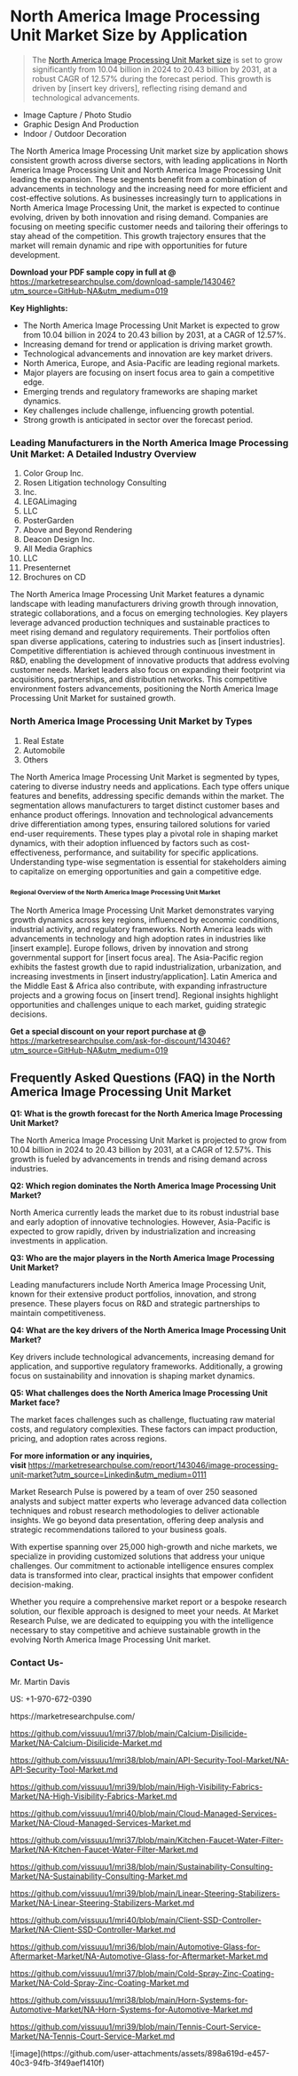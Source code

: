 <h1>North America Image Processing Unit Market&nbsp;Size by Application</h1><blockquote><p>The <a href="https://marketresearchpulse.com/download-sample/143046?utm_source=GitHub-NA&amp;utm_medium=019">North America Image Processing Unit Market size</a> is set to grow significantly from 10.04 billion in 2024 to 20.43 billion by 2031, at a robust CAGR of 12.57% during the forecast period. This growth is driven by [insert key drivers], reflecting rising demand and technological advancements.</p></blockquote><ul><li>Image Capture / Photo Studio<li> Graphic Design And Production<li> Indoor / Outdoor Decoration</li></ul><p>The North America Image Processing Unit market size by application shows consistent growth across diverse sectors, with leading applications in North America Image Processing Unit and North America Image Processing Unit leading the expansion. These segments benefit from a combination of advancements in technology and the increasing need for more efficient and cost-effective solutions. As businesses increasingly turn to applications in North America Image Processing Unit, the market is expected to continue evolving, driven by both innovation and rising demand. Companies are focusing on meeting specific customer needs and tailoring their offerings to stay ahead of the competition. This growth trajectory ensures that the market will remain dynamic and ripe with opportunities for future development.</p><p><strong>Download your PDF sample copy in full at @ </strong><a href="https://marketresearchpulse.com/download-sample/143046?utm_source=GitHub-NA&amp;utm_medium=019">https://marketresearchpulse.com/download-sample/143046?utm_source=GitHub-NA&amp;utm_medium=019</a></p><p><strong>Key Highlights: </strong></p><ul><li>The North America Image Processing Unit Market is expected to grow from 10.04 billion in 2024 to 20.43 billion by 2031, at a CAGR of 12.57%.</li><li>Increasing demand for trend or application is driving market growth.</li><li>Technological advancements and innovation are key market drivers.</li><li>North America, Europe, and Asia-Pacific are leading regional markets.</li><li>Major players are focusing on insert focus area to gain a competitive edge.</li><li>Emerging trends and regulatory frameworks are shaping market dynamics.</li><li>Key challenges include challenge, influencing growth potential.</li><li>Strong growth is anticipated in sector over the forecast period.</li></ul><h3>Leading Manufacturers in the North America Image Processing Unit Market: A Detailed Industry Overview</h3><ol><li>Color Group Inc.</li><li>Rosen Litigation technology Consulting</li><li>Inc.</li><li>LEGALimaging</li><li>LLC</li><li>PosterGarden</li><li>Above and Beyond Rendering</li><li>Deacon Design Inc.</li><li>All Media Graphics</li><li>LLC</li><li>Presenternet</li><li>Brochures on CD</li></ol><div class="flex max-w-full flex-col flex-grow"><div class="min-h-8 text-message flex w-full flex-col items-end gap-2 whitespace-normal break-words [.text-message+&amp;]:mt-5" dir="auto" data-message-author-role="assistant" data-message-id="fd8432e4-4910-450d-b182-61b7bfb0a01f" data-message-model-slug="gpt-4o"><div class="flex w-full flex-col gap-1 empty:hidden first:pt-[3px]"><div class="markdown prose w-full break-words dark:prose-invert light"><p>The North America Image Processing Unit Market features a dynamic landscape with leading manufacturers driving growth through innovation, strategic collaborations, and a focus on emerging technologies. Key players leverage advanced production techniques and sustainable practices to meet rising demand and regulatory requirements. Their portfolios often span diverse applications, catering to industries such as [insert industries]. Competitive differentiation is achieved through continuous investment in R&amp;D, enabling the development of innovative products that address evolving customer needs. Market leaders also focus on expanding their footprint via acquisitions, partnerships, and distribution networks. This competitive environment fosters advancements, positioning the North America Image Processing Unit Market for sustained growth.</p></div></div></div></div><h3>North America Image Processing Unit Market by Types</h3><ol><li>Real Estate<li> Automobile<li> Others</li></ol><div class="flex max-w-full flex-col flex-grow"><div class="min-h-8 text-message flex w-full flex-col items-end gap-2 whitespace-normal break-words [.text-message+&amp;]:mt-5" dir="auto" data-message-author-role="assistant" data-message-id="084470be-0bb7-4664-bddf-5156b4f41249" data-message-model-slug="gpt-4o-mini"><div class="flex w-full flex-col gap-1 empty:hidden first:pt-[3px]"><div class="markdown prose w-full break-words dark:prose-invert light"><p>The North America Image Processing Unit Market is segmented by types, catering to diverse industry needs and applications. Each type offers unique features and benefits, addressing specific demands within the market. The segmentation allows manufacturers to target distinct customer bases and enhance product offerings. Innovation and technological advancements drive differentiation among types, ensuring tailored solutions for varied end-user requirements. These types play a pivotal role in shaping market dynamics, with their adoption influenced by factors such as cost-effectiveness, performance, and suitability for specific applications. Understanding type-wise segmentation is essential for stakeholders aiming to capitalize on emerging opportunities and gain a competitive edge.</p></div></div></div></div><h3><span style="font-size: 11px;">Regional Overview of the North America Image Processing Unit Market</span></h3><div class="flex max-w-full flex-col flex-grow"><div class="min-h-8 text-message flex w-full flex-col items-end gap-2 whitespace-normal break-words [.text-message+&amp;]:mt-5" dir="auto" data-message-author-role="assistant" data-message-id="e9038762-ce64-4e30-91c9-9bd413514231" data-message-model-slug="gpt-4o-mini"><div class="flex w-full flex-col gap-1 empty:hidden first:pt-[3px]"><div class="markdown prose w-full break-words dark:prose-invert light"><p>The North America Image Processing Unit Market demonstrates varying growth dynamics across key regions, influenced by economic conditions, industrial activity, and regulatory frameworks. North America leads with advancements in technology and high adoption rates in industries like [insert example]. Europe follows, driven by innovation and strong governmental support for [insert focus area]. The Asia-Pacific region exhibits the fastest growth due to rapid industrialization, urbanization, and increasing investments in [insert industry/application]. Latin America and the Middle East &amp; Africa also contribute, with expanding infrastructure projects and a growing focus on [insert trend]. Regional insights highlight opportunities and challenges unique to each market, guiding strategic decisions.</p></div></div></div></div><p><strong>Get a special discount on your report purchase at @ </strong><a href="https://marketresearchpulse.com/ask-for-discount/143046?utm_source=GitHub-NA&amp;utm_medium=019">https://marketresearchpulse.com/ask-for-discount/143046?utm_source=GitHub-NA&amp;utm_medium=019</a></p><h2>Frequently Asked Questions (FAQ) in the North America Image Processing Unit Market</h2><p><strong>Q1: What is the growth forecast for the North America Image Processing Unit Market?</strong></p><p>The North America Image Processing Unit Market is projected to grow from 10.04 billion in 2024 to 20.43 billion by 2031, at a CAGR of 12.57%. This growth is fueled by advancements in trends and rising demand across industries.</p><p><strong>Q2: Which region dominates the North America Image Processing Unit Market?</strong></p><p>North America currently leads the market due to its robust industrial base and early adoption of innovative technologies. However, Asia-Pacific is expected to grow rapidly, driven by industrialization and increasing investments in application.</p><p><strong>Q3: Who are the major players in the North America Image Processing Unit Market?</strong></p><p>Leading manufacturers include North America Image Processing Unit, known for their extensive product portfolios, innovation, and strong presence. These players focus on R&amp;D and strategic partnerships to maintain competitiveness.</p><p><strong>Q4: What are the key drivers of the North America Image Processing Unit Market?</strong></p><p>Key drivers include technological advancements, increasing demand for application, and supportive regulatory frameworks. Additionally, a growing focus on sustainability and innovation is shaping market dynamics.</p><p><strong>Q5: What challenges does the North America Image Processing Unit Market face?</strong></p><p>The market faces challenges such as challenge, fluctuating raw material costs, and regulatory complexities. These factors can impact production, pricing, and adoption rates across regions.</p><p><strong>For more information or any inquiries, visit&nbsp;</strong><a href="https://marketresearchpulse.com/report/143046/image-processing-unit-market?utm_source=Linkedin&utm_medium=0111">https://marketresearchpulse.com/report/143046/image-processing-unit-market?utm_source=Linkedin&utm_medium=0111</a></p><p>Market Research Pulse is powered by a team of over 250 seasoned analysts and subject matter experts who leverage advanced data collection techniques and robust research methodologies to deliver actionable insights. We go beyond data presentation, offering deep analysis and strategic recommendations tailored to your business goals.</p><p>With expertise spanning over 25,000 high-growth and niche markets, we specialize in providing customized solutions that address your unique challenges. Our commitment to actionable intelligence ensures complex data is transformed into clear, practical insights that empower confident decision-making.</p><p>Whether you require a comprehensive market report or a bespoke research solution, our flexible approach is designed to meet your needs. At Market Research Pulse, we are dedicated to equipping you with the intelligence necessary to stay competitive and achieve sustainable growth in the evolving North America Image Processing Unit market.</p><h3><strong>Contact Us-</strong></h3><p>Mr. Martin Davis</p><p>US: +1-970-672-0390</p><p>https://marketresearchpulse.com/</p><p><a href="https://github.com/vissuuu1/mri37/blob/main/Calcium-Disilicide-Market/NA-Calcium-Disilicide-Market.md">https://github.com/vissuuu1/mri37/blob/main/Calcium-Disilicide-Market/NA-Calcium-Disilicide-Market.md</a></p><p><a href="https://github.com/vissuuu1/mri38/blob/main/API-Security-Tool-Market/NA-API-Security-Tool-Market.md">https://github.com/vissuuu1/mri38/blob/main/API-Security-Tool-Market/NA-API-Security-Tool-Market.md</a></p><p><a href="https://github.com/vissuuu1/mri39/blob/main/High-Visibility-Fabrics-Market/NA-High-Visibility-Fabrics-Market.md">https://github.com/vissuuu1/mri39/blob/main/High-Visibility-Fabrics-Market/NA-High-Visibility-Fabrics-Market.md</a></p><p><a href="https://github.com/vissuuu1/mri40/blob/main/Cloud-Managed-Services-Market/NA-Cloud-Managed-Services-Market.md">https://github.com/vissuuu1/mri40/blob/main/Cloud-Managed-Services-Market/NA-Cloud-Managed-Services-Market.md</a></p><p><a href="https://github.com/vissuuu1/mri37/blob/main/Kitchen-Faucet-Water-Filter-Market/NA-Kitchen-Faucet-Water-Filter-Market.md">https://github.com/vissuuu1/mri37/blob/main/Kitchen-Faucet-Water-Filter-Market/NA-Kitchen-Faucet-Water-Filter-Market.md</a></p><p><a href="https://github.com/vissuuu1/mri38/blob/main/Sustainability-Consulting-Market/NA-Sustainability-Consulting-Market.md">https://github.com/vissuuu1/mri38/blob/main/Sustainability-Consulting-Market/NA-Sustainability-Consulting-Market.md</a></p><p><a href="https://github.com/vissuuu1/mri39/blob/main/Linear-Steering-Stabilizers-Market/NA-Linear-Steering-Stabilizers-Market.md">https://github.com/vissuuu1/mri39/blob/main/Linear-Steering-Stabilizers-Market/NA-Linear-Steering-Stabilizers-Market.md</a></p><p><a href="https://github.com/vissuuu1/mri40/blob/main/Client-SSD-Controller-Market/NA-Client-SSD-Controller-Market.md">https://github.com/vissuuu1/mri40/blob/main/Client-SSD-Controller-Market/NA-Client-SSD-Controller-Market.md</a></p><p><a href="https://github.com/vissuuu1/mri36/blob/main/Automotive-Glass-for-Aftermarket-Market/NA-Automotive-Glass-for-Aftermarket-Market.md">https://github.com/vissuuu1/mri36/blob/main/Automotive-Glass-for-Aftermarket-Market/NA-Automotive-Glass-for-Aftermarket-Market.md</a></p><p><a href="https://github.com/vissuuu1/mri37/blob/main/Cold-Spray-Zinc-Coating-Market/NA-Cold-Spray-Zinc-Coating-Market.md">https://github.com/vissuuu1/mri37/blob/main/Cold-Spray-Zinc-Coating-Market/NA-Cold-Spray-Zinc-Coating-Market.md</a></p><p><a href="https://github.com/vissuuu1/mri38/blob/main/Horn-Systems-for-Automotive-Market/NA-Horn-Systems-for-Automotive-Market.md">https://github.com/vissuuu1/mri38/blob/main/Horn-Systems-for-Automotive-Market/NA-Horn-Systems-for-Automotive-Market.md</a></p><p><a href="https://github.com/vissuuu1/mri39/blob/main/Tennis-Court-Service-Market/NA-Tennis-Court-Service-Market.md">https://github.com/vissuuu1/mri39/blob/main/Tennis-Court-Service-Market/NA-Tennis-Court-Service-Market.md</a></p>
![image](https://github.com/user-attachments/assets/898a619d-e457-40c3-94fb-3f49aef1410f)
